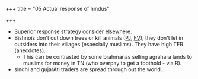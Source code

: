 +++
title = "05 Actual response of hindus"

+++

- Superior response strategy consider elsewhere.
- Bishnois don't cut down trees or kill animals ([PJ](http://www.academia.edu/211074/The_Bishnoi_An_Ecotheological_Community_in_the_Indian_Desert), [FV](http://www.franckvogel.com/english/portfolio-bishnois.html)), they don't let in outsiders into their villages (especially muslims). They have high TFR (anecdotes).
    - This can be contrasted by some brahmanas selling agrahara lands to muslims for money in TN (who overpay to get a foothold - via R).
- sindhi and gujarAti traders are spread through out the world.